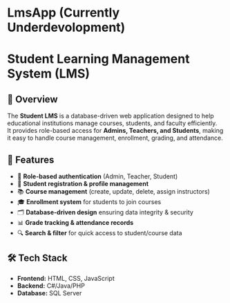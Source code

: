 # LmsApp (Currently Underdevolopment)
# Student Learning Management System (LMS)

## 📖 Overview
The **Student LMS** is a database-driven web application designed to help educational institutions manage courses, students, and faculty efficiently.  
It provides role-based access for **Admins, Teachers, and Students**, making it easy to handle course management, enrollment, grading, and attendance.

## 🚀 Features
- 🔑 **Role-based authentication** (Admin, Teacher, Student)
- 📝 **Student registration & profile management**
- 📚 **Course management** (create, update, delete, assign instructors)
- 🎓 **Enrollment system** for students to join courses
- 🗂 **Database-driven design** ensuring data integrity & security
- 📊 **Grade tracking & attendance records**
- 🔍 **Search & filter** for quick access to student/course data

## 🛠️ Tech Stack
- **Frontend:** HTML, CSS, JavaScript 
- **Backend:** C#/Java/PHP
- **Database:** SQL Server 
